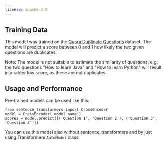 ```yaml
---
license: apache-2.0
---
```

## Training Data
This model was trained on the [Quora Duplicate Questions](https://www.quora.com/q/quoradata/First-Quora-Dataset-Release-Question-Pairs) dataset. The model will predict a score between 0 and 1 how likely the two given questions are duplicates.

Note: The model is not suitable to estimate the similarity of questions, e.g. the two questions "How to learn Java" and "How to learn Python" will result in a rahter low score, as these are not duplicates.

## Usage and Performance

Pre-trained models can be used like this:
```
from sentence_transformers import CrossEncoder
model = CrossEncoder('model_name')
scores = model.predict([('Question 1', 'Question 2'), ('Question 3', 'Question 4')])
```

You can use this model also without sentence_transformers and by just using Transformers ``AutoModel`` class